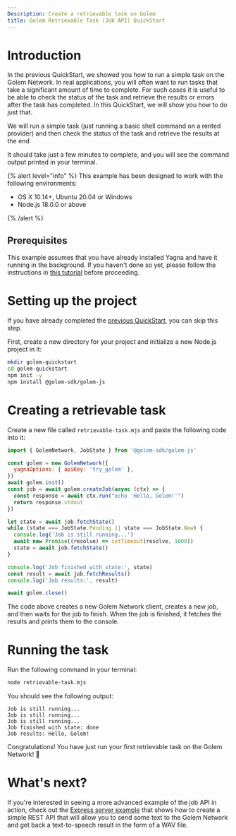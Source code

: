 ```yaml
---
Description: Create a retrievable task on Golem
title: Golem Retrievable Task (Job API) QuickStart
---
```


# Introduction

In the previous QuickStart, we showed you how to run a simple task on the Golem Network. In real applications, you will often want to run tasks that take a significant amount of time to complete. For such cases it is useful to be able to check the status of the task and retrieve the results or errors after the task has completed. In this QuickStart, we will show you how to do just that.

We will run a simple task (just running a basic shell command on a rented provider) and then check the status of the task and retrieve the results at the end

It should take just a few minutes to complete, and you will see the command output printed in your terminal.

{% alert level="info" %}
This example has been designed to work with the following environments:

- OS X 10.14+, Ubuntu 20.04 or Windows
- Node.js 18.0.0 or above

{% /alert %}

## Prerequisites

This example assumes that you have already installed Yagna and have it running in the background. If you haven't done so yet, please follow the instructions in [this tutorial](/docs/creators/javascript/examples/tools/yagna-installation-for-requestors) before proceeding.

# Setting up the project

If you have already completed the [previous QuickStart](/docs/creators/javascript/examples/tools/js-quickstart), you can skip this step.

First, create a new directory for your project and initialize a new Node.js project in it:

```bash
mkdir golem-quickstart
cd golem-quickstart
npm init -y
npm install @golem-sdk/golem-js
```

# Creating a retrievable task

Create a new file called `retrievable-task.mjs` and paste the following code into it:

```js
import { GolemNetwork, JobState } from '@golem-sdk/golem-js'

const golem = new GolemNetwork({
  yagnaOptions: { apiKey: 'try_golem' },
})
await golem.init()
const job = await golem.createJob(async (ctx) => {
  const response = await ctx.run("echo 'Hello, Golem!'")
  return response.stdout
})

let state = await job.fetchState()
while (state === JobState.Pending || state === JobState.New) {
  console.log('Job is still running...')
  await new Promise((resolve) => setTimeout(resolve, 1000))
  state = await job.fetchState()
}

console.log('Job finished with state:', state)
const result = await job.fetchResults()
console.log('Job results:', result)

await golem.close()
```

The code above creates a new Golem Network client, creates a new job, and then waits for the job to finish. When the job is finished, it fetches the results and prints them to the console.

# Running the task

Run the following command in your terminal:

```bash
node retrievable-task.mjs
```

You should see the following output:

```
Job is still running...
Job is still running...
Job is still running...
Job finished with state: done
Job results: Hello, Golem!
```

Congratulations! You have just run your first retrievable task on the Golem Network! 🎉

# What's next?

If you're interested in seeing a more advanced example of the job API in action, check out the [Express server example](/docs/creators/javascript/tutorials/rest-api-with-express) that shows how to create a simple REST API that will allow you to send some text to the Golem Network and get back a text-to-speech result in the form of a WAV file.
